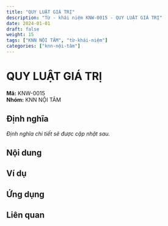 ```yaml
---
title: "QUY LUẬT GIÁ TRỊ"
description: "Từ - khái niệm KNW-0015 - QUY LUẬT GIÁ TRỊ"
date: 2024-01-01
draft: false
weight: 15
tags: ["KNN NỘI TÂM", "từ-khái-niệm"]
categories: ["knn-nội-tâm"]
---
```


# QUY LUẬT GIÁ TRỊ

**Mã:** KNW-0015  
**Nhóm:** KNN NỘI TÂM

## Định nghĩa

*Định nghĩa chi tiết sẽ được cập nhật sau.*

## Nội dung

<!-- Nội dung chi tiết sẽ được điền vào đây -->

## Ví dụ

<!-- Ví dụ minh họa -->

## Ứng dụng

<!-- Cách ứng dụng từ/khái niệm này trong thực tế -->

## Liên quan

<!-- Các từ/khái niệm liên quan khác -->
